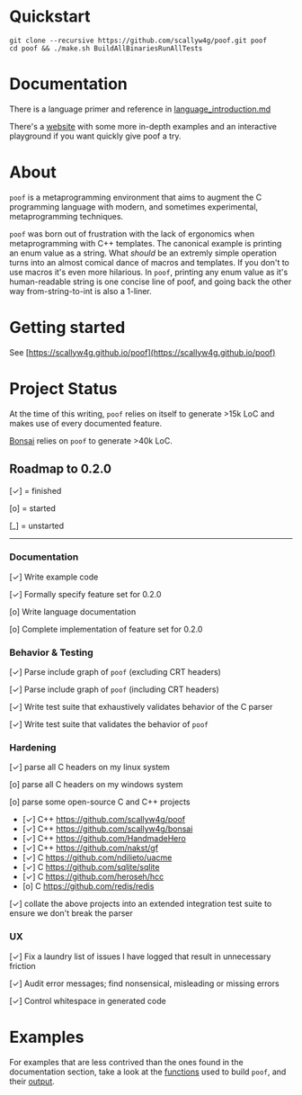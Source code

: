 # Quickstart

```
git clone --recursive https://github.com/scallyw4g/poof.git poof
cd poof && ./make.sh BuildAllBinariesRunAllTests
```

# Documentation

There is a language primer and reference in [language_introduction.md](language_introduction.md)

There's a [website](https://scallyw4g.github.io/poof/) with some more in-depth
examples and an interactive playground if you want quickly give poof a try.

# About

`poof` is a metaprogramming environment that aims to augment the C programming
language with modern, and sometimes experimental, metaprogramming techniques.

`poof` was born out of frustration with the lack of ergonomics when
metaprogramming with C++ templates.  The canonical example is printing an enum
value as a string.  What _should_ be an extremly simple operation turns into an
almost comical dance of macros and templates.  If you don't to use macros it's
even more hilarious.  In `poof`, printing any enum value as it's
human-readable string is one concise line of poof, and going back the other way
from-string-to-int is also a 1-liner.

# Getting started

See [https://scallyw4g.github.io/poof](https://scallyw4g.github.io/poof)

# Project Status

At the time of this writing, `poof` relies on itself to generate >15k LoC and
makes use of every documented feature.

[Bonsai](https://github.com/scallyw4g/bonsai) relies on `poof` to generate >40k
LoC.

## Roadmap to 0.2.0

[✓] = finished

[o] = started

[\_] = unstarted

---

### Documentation
[✓] Write example code

[✓] Formally specify feature set for 0.2.0

[o] Write language documentation

[o] Complete implementation of feature set for 0.2.0

### Behavior & Testing
[✓] Parse include graph of `poof` (excluding CRT headers)

[✓] Parse include graph of `poof` (including CRT headers)

[✓] Write test suite that exhaustively validates behavior of the C parser

[✓] Write test suite that validates the behavior of `poof`

### Hardening
[✓] parse all C headers on my linux system

[o] parse all C headers on my windows system

[o] parse some open-source C and C++ projects
  - [✓] C++ https://github.com/scallyw4g/poof
  - [✓] C++ https://github.com/scallyw4g/bonsai
  - [✓] C++ https://github.com/HandmadeHero
  - [✓] C++ https://github.com/nakst/gf
  - [✓] C https://github.com/ndilieto/uacme
  - [✓] C https://github.com/sqlite/sqlite
  - [✓] C https://github.com/heroseh/hcc
  - [o] C https://github.com/redis/redis

[✓] collate the above projects into an extended integration test suite to ensure we don't break the parser

### UX
[✓] Fix a laundry list of issues I have logged that result in unnecessary friction

[✓] Audit error messages; find nonsensical, misleading or missing errors

[✓] Control whitespace in generated code



# Examples

For examples that are less contrived than the ones found in the documentation
section, take a look at the [functions](https://github.com/scallyw4g/bonsai_stdlib/blob/master/headers/poof_functions.h)
used to build `poof`, and their [output](https://github.com/scallyw4g/poof/tree/master/poof/generated).

